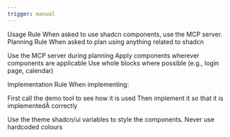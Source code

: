```yaml
---
trigger: manual
---
```


Usage Rule
When asked to use shadcn components, use the MCP server.
Planning Rule
When asked to plan using anything related to shadcn

Use the MCP server during planning
Apply components wherever components are applicable Use whole blocks where possible (e.g., login page, calendar)

Implementation Rule
When implementing:

First call the demo tool to see how it is used
Then implement it so that it is implementedÂ correctly

Use the theme shadcn/ui variables to style the components. Never use hardcoded colours

